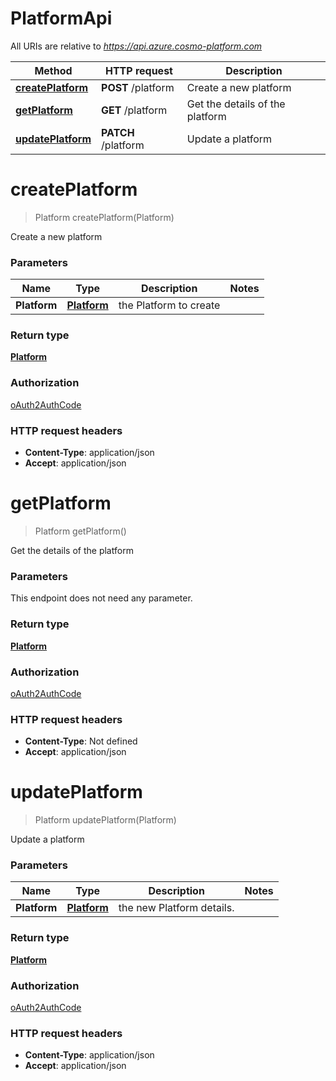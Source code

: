 # PlatformApi

All URIs are relative to *https://api.azure.cosmo-platform.com*

Method | HTTP request | Description
------------- | ------------- | -------------
[**createPlatform**](PlatformApi.md#createPlatform) | **POST** /platform | Create a new platform
[**getPlatform**](PlatformApi.md#getPlatform) | **GET** /platform | Get the details of the platform
[**updatePlatform**](PlatformApi.md#updatePlatform) | **PATCH** /platform | Update a platform


<a name="createPlatform"></a>
# **createPlatform**
> Platform createPlatform(Platform)

Create a new platform

### Parameters

Name | Type | Description  | Notes
------------- | ------------- | ------------- | -------------
 **Platform** | [**Platform**](../Models/Platform.md)| the Platform to create |

### Return type

[**Platform**](../Models/Platform.md)

### Authorization

[oAuth2AuthCode](../README.md#oAuth2AuthCode)

### HTTP request headers

- **Content-Type**: application/json
- **Accept**: application/json

<a name="getPlatform"></a>
# **getPlatform**
> Platform getPlatform()

Get the details of the platform

### Parameters
This endpoint does not need any parameter.

### Return type

[**Platform**](../Models/Platform.md)

### Authorization

[oAuth2AuthCode](../README.md#oAuth2AuthCode)

### HTTP request headers

- **Content-Type**: Not defined
- **Accept**: application/json

<a name="updatePlatform"></a>
# **updatePlatform**
> Platform updatePlatform(Platform)

Update a platform

### Parameters

Name | Type | Description  | Notes
------------- | ------------- | ------------- | -------------
 **Platform** | [**Platform**](../Models/Platform.md)| the new Platform details. |

### Return type

[**Platform**](../Models/Platform.md)

### Authorization

[oAuth2AuthCode](../README.md#oAuth2AuthCode)

### HTTP request headers

- **Content-Type**: application/json
- **Accept**: application/json

